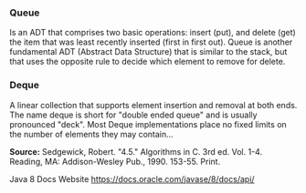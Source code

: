 ### Queue
Is an ADT that comprises two basic operations: insert (put), and 
delete (get) the item that was least recently inserted (first in first out). 
Queue is another fundamental ADT (Abstract Data Structure) that is similar 
to the stack, but that uses the opposite rule to decide which element to 
remove for delete. 

### Deque
A linear collection that supports element insertion and removal at both ends. 
The name deque is short for "double ended queue" and is usually pronounced "deck". 
Most Deque implementations place no fixed limits on the number of elements 
they may contain...

**Source:**
Sedgewick, Robert. "4.5." Algorithms in C. 3rd ed. Vol. 1-4. 
Reading, MA: Addison-Wesley Pub., 1990. 153-55. Print.

Java 8 Docs Website https://docs.oracle.com/javase/8/docs/api/